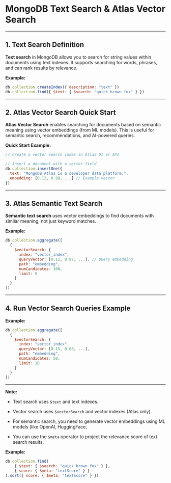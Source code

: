 # MongoDB Text Search & Atlas Vector Search

---

## 1. Text Search Definition

**Text search** in MongoDB allows you to search for string values within documents using text indexes. It supports searching for words, phrases, and can rank results by relevance.

**Example:**
```js
db.collection.createIndex({ description: "text" })
db.collection.find({ $text: { $search: "quick brown fox" } })
```

---

## 2. Atlas Vector Search Quick Start

**Atlas Vector Search** enables searching for documents based on semantic meaning using vector embeddings (from ML models). This is useful for semantic search, recommendations, and AI-powered queries.

**Quick Start Example:**
```js
// Create a vector search index in Atlas UI or API

// Insert a document with a vector field
db.collection.insertOne({
  text: "MongoDB Atlas is a developer data platform.",
  embedding: [0.12, 0.98, ...] // Example vector
})
```

---

## 3. Atlas Semantic Text Search

**Semantic text search** uses vector embeddings to find documents with similar meaning, not just keyword matches.

**Example:**
```js
db.collection.aggregate([
  {
    $vectorSearch: {
      index: "vector_index",
      queryVector: [0.11, 0.97, ...], // Query embedding
      path: "embedding",
      numCandidates: 100,
      limit: 5
    }
  }
])
```

---

## 4. Run Vector Search Queries Example

**Example:**
```js
db.collection.aggregate([
  {
    $vectorSearch: {
      index: "vector_index",
      queryVector: [0.15, 0.88, ...],
      path: "embedding",
      numCandidates: 50,
      limit: 10
    }
  }
])
```

---

**Note:**  
- Text search uses `$text` and text indexes.
- Vector search uses `$vectorSearch` and vector indexes (Atlas only).
- For semantic search, you need to generate vector embeddings using ML models (like OpenAI, HuggingFace,

- You can use the `$meta` operator to project the relevance score of text search results.

**Example:**
```js
db.collection.find(
    { $text: { $search: "quick brown fox" } },
    { score: { $meta: "textScore" } }
).sort({ score: { $meta: "textScore" } })
```